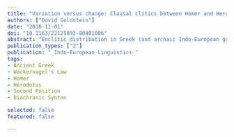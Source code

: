 ```yaml
---
title: "Variation versus change: Clausal clitics between Homer and Herodotus"
authors: ["David Goldstein"]
date: "2016-11-01"
doi: "10.1163/22125892-00401006"
abstract: "Enclitic distribution in Greek (and archaic Indo-European generally) is governed by a set of generalizations known as Wackernagel's Law, according to which enclitics occur in ``second position.'' As has long been known, surface exceptions to Wackernagel's Law in Homer are uncommon, but in Herodotus are far more frequent. Wackernagel himself attributed this difference to syntactic change: in Homer a single mechanism is responsible for second-position clitic distribution, while in Herodotus the old second-position rule competes with new placement rules. Although the nature of these innovative mechanisms has never been explicated, philologists have adopted this view with apparent unanimity. The central claim of this paper is that the alleged syntactic change is an illusion. What Wackernagel and others have observed in Homer and Herodotus is a difference in usage, not grammar. Specifically, Herodotus uses constructions that yield non-canonical surface patterns (i.e., the clitic is not ``second'' in its clause) more often than Homer. As the same generalizations capture the distribution of clitics in both Homer and Herodotus, there is no validity to the claim that Wackernagel's Law is weaker in the classical period than in the archaic, or that there are new distributional rules at work."
publication_types: ["2"]
publication: "_Indo-European Linguistics_"
tags:
- Ancient Greek
- Wackernagel's Law
- Homer
- Herodotus
- Second Position
- Diachronic Syntax

selected: false
featured: false

---
```

